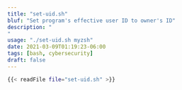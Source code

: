 ```yaml
---
title: "set-uid.sh"
bluf: "Set program's effective user ID to owner's ID"
description: "
"
usage: "./set-uid.sh myzsh"
date: 2021-03-09T01:19:23-06:00
tags: [bash, cybersecurity]
draft: false
---
```


```bash
{{< readFile file="set-uid.sh" >}}
```
